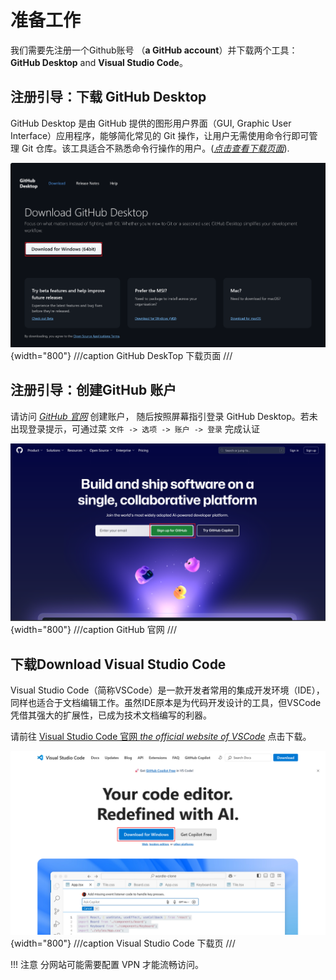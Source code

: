 # 准备工作

我们需要先注册一个Github账号 （**a GitHub account**）并下载两个工具： **GitHub Desktop** and **Visual Studio Code**。

## 注册引导：下载 GitHub Desktop

GitHub Desktop 是由 GitHub 提供的图形用户界面（GUI, Graphic User Interface）应用程序，能够简化常见的 Git 操作，让用户无需使用命令行即可管理 Git 仓库。该工具适合不熟悉命令行操作的用户。([*点击查看下载页面*](https://desktop.github.com/download/)).

![github-desktop-download](../assets/github-desktop-download.png){width="800"}
///caption
GitHub DeskTop 下载页面
///

##  注册引导：创建GitHub 账户

请访问 [*GitHub 官网*](https://github.com/) 创建账户， 随后按照屏幕指引登录 GitHub Desktop。若未出现登录提示，可通过菜 `文件 -> 选项 -> 账户 -> 登录` 完成认证

![github-desktop-download](../assets/github-official-website.png){width="800"}
///caption
GitHub 官网
///

## 下载Download Visual Studio Code

 Visual Studio Code（简称VSCode）是一款开发者常用的集成开发环境（IDE），同样也适合于文档编辑工作。虽然IDE原本是为代码开发设计的工具，但VSCode凭借其强大的扩展性，已成为技术文档编写的利器。

请前往 [ Visual Studio Code 官网  *the official website of VSCode*](https://code.visualstudio.com/) 点击下载。

![vscode-download](../assets/download-vscode.png){width="800"}
///caption
Visual Studio Code 下载页
///

!!! 注意
    分网站可能需要配置 VPN 才能流畅访问。
